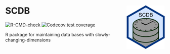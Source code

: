 # SCDB <a href="https://rasmusskytte.github.io/SCDB/"><img src="man/figures/logo.png" align="right" height="138" alt="SCDB website" /></a>
[![R-CMD-check](https://github.com/rasmusskytte/SCDB/actions/workflows/R-CMD-check.yaml/badge.svg)](https://github.com/rasmusskytte/SCDB/actions/workflows/R-CMD-check.yaml)
[![Codecov test coverage](https://codecov.io/gh/rasmusskytte/SCDB/branch/main/graph/badge.svg)](https://app.codecov.io/gh/rasmusskytte/SCDB?branch=main)


R package for maintaining data bases with slowly-changing-dimensions
